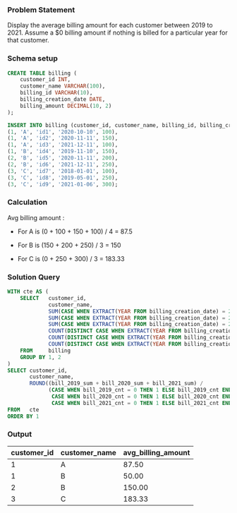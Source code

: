 ### Problem Statement

Display the average billing amount for each customer between 2019 to 2021. Assume a $0 billing amount if nothing is billed for a particular year for that customer.

### Schema setup

```sql
CREATE TABLE billing (
    customer_id INT,
    customer_name VARCHAR(100),
    billing_id VARCHAR(10),
    billing_creation_date DATE,
    billing_amount DECIMAL(10, 2)
);

INSERT INTO billing (customer_id, customer_name, billing_id, billing_creation_date, billing_amount) VALUES
(1, 'A', 'id1', '2020-10-10', 100),
(1, 'A', 'id2', '2020-11-11', 150),
(1, 'A', 'id3', '2021-12-11', 100),
(1, 'B', 'id4', '2019-11-10', 150),
(2, 'B', 'id5', '2020-11-11', 200),
(2, 'B', 'id6', '2021-12-11', 250),
(3, 'C', 'id7', '2018-01-01', 100),
(3, 'C', 'id8', '2019-05-01', 250),
(3, 'C', 'id9', '2021-01-06', 300);
```

### Calculation

Avg billing amount :

- For A is (0 + 100 + 150 + 100) / 4 = 87.5

- For B is (150 + 200 + 250) / 3 = 150
- For C is (0 + 250 + 300) / 3 = 183.33


### Solution Query

```sql
WITH cte AS (
    SELECT   customer_id, 
	         customer_name,
             SUM(CASE WHEN EXTRACT(YEAR FROM billing_creation_date) = 2019 THEN billing_amount ELSE 0 END) AS bill_2019_sum,
             SUM(CASE WHEN EXTRACT(YEAR FROM billing_creation_date) = 2020 THEN billing_amount ELSE 0 END) AS bill_2020_sum,
             SUM(CASE WHEN EXTRACT(YEAR FROM billing_creation_date) = 2021 THEN billing_amount ELSE 0 END) AS bill_2021_sum,
             COUNT(DISTINCT CASE WHEN EXTRACT(YEAR FROM billing_creation_date) = 2019 THEN billing_creation_date END) AS bill_2019_cnt,
             COUNT(DISTINCT CASE WHEN EXTRACT(YEAR FROM billing_creation_date) = 2020 THEN billing_creation_date END) AS bill_2020_cnt,
             COUNT(DISTINCT CASE WHEN EXTRACT(YEAR FROM billing_creation_date) = 2021 THEN billing_creation_date END) AS bill_2021_cnt
    FROM     billing
    GROUP BY 1, 2
)
SELECT customer_id, 
	   customer_name,
       ROUND((bill_2019_sum + bill_2020_sum + bill_2021_sum) /
             (CASE WHEN bill_2019_cnt = 0 THEN 1 ELSE bill_2019_cnt END +
              CASE WHEN bill_2020_cnt = 0 THEN 1 ELSE bill_2020_cnt END +
              CASE WHEN bill_2021_cnt = 0 THEN 1 ELSE bill_2021_cnt END), 2) AS avg_billing_amount
FROM   cte
ORDER BY 1
```


### Output

customer_id | customer_name | avg_billing_amount |
--|--|--|
1 |	A |	87.50 |
1 |	B |	50.00 |
2 |	B |	150.00 |
3 |	C |	183.33 |